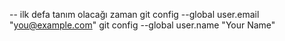 -- ilk defa tanım olacağı zaman
git config --global user.email "you@example.com"
git config --global user.name "Your Name"

